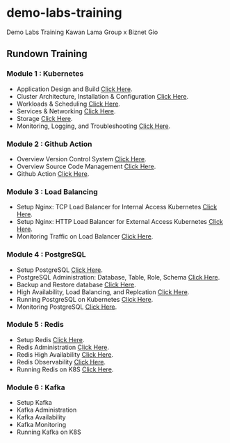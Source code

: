# demo-labs-training
Demo Labs Training Kawan Lama Group x Biznet Gio 

## Rundown Training
### Module 1 : Kubernetes
- Application Design and Build [Click Here](https://github.com/rydrafi13/demo-labs-training/tree/main/application-design-and-build).
- Cluster Architecture, Installation & Configuration [Click Here](https://github.com/rydrafi13/demo-labs-training/tree/main/cluster-architecture-installation-and-configuration).
- Workloads & Scheduling [Click Here](https://github.com/rydrafi13/demo-labs-training/tree/main/workloads-and-scheduling).
- Services & Networking [Click Here](https://github.com/rydrafi13/demo-labs-training/tree/main/service-and-networking).
- Storage [Click Here](https://github.com/rydrafi13/demo-labs-training/tree/main/storage).
- Monitoring, Logging, and Troubleshooting [Click Here](https://github.com/rydrafi13/demo-labs-training/tree/main/monitoring-logging-and-troubleshooting).

### Module 2 : Github Action
- Overview Version Control System [Click Here](https://github.com/rydrafi13/demo-labs-training/tree/main/github-action).
- Overview Source Code Management [Click Here](https://github.com/rydrafi13/demo-labs-training/tree/main/github-action).
- Github Action [Click Here](https://github.com/rydrafi13/demo-labs-training/tree/main/github-action).

### Module 3 : Load Balancing
- Setup Nginx: TCP Load Balancer for Internal Access Kubernetes [Click Here](https://github.com/rydrafi13/demo-labs-training/tree/main/load-balancing).
- Setup Nginx: HTTP Load Balancer for External Access Kubernetes [Click Here](https://github.com/rydrafi13/demo-labs-training/tree/main/load-balancing).
- Monitoring Traffic on Load Balancer [Click Here](https://github.com/rydrafi13/demo-labs-training/tree/main/load-balancing).

### Module 4 : PostgreSQL
- Setup PostgreSQL [Click Here](https://github.com/rydrafi13/demo-labs-training/tree/main/module-4.postgresql).
- PostgreSQL Administration: Database, Table, Role, Schema [Click Here](https://github.com/rydrafi13/demo-labs-training/tree/main/module-4.postgresql).
- Backup and Restore database [Click Here](https://github.com/rydrafi13/demo-labs-training/tree/main/module-4.postgresql).
- High Availability, Load Balancing, and Replcation [Click Here](https://github.com/rydrafi13/demo-labs-training/tree/main/module-4.postgresql).
- Running PostgreSQL on Kubernetes [Click Here](https://github.com/rydrafi13/demo-labs-training/tree/main/module-4.postgresql).
- Monitoring PostgreSQL [Click Here](https://github.com/rydrafi13/demo-labs-training/tree/main/module-4.postgresql).

### Module 5 : Redis
- Setup Redis [Click Here](https://github.com/rydrafi13/demo-labs-training/tree/main/module-5.redis).
- Redis Administration [Click Here](https://github.com/rydrafi13/demo-labs-training/tree/main/module-5.redis).
- Redis High Availability [Click Here](https://github.com/rydrafi13/demo-labs-training/tree/main/module-5.redis).
- Redis Observability [Click Here]().
- Running Redis on K8S [Click Here](https://github.com/rydrafi13/demo-labs-training/tree/main/module-5.redis).

### Module 6 : Kafka
- Setup Kafka   
- Kafka Administration
- Kafka Availability
- Kafka Monitoring
- Running Kafka on K8S